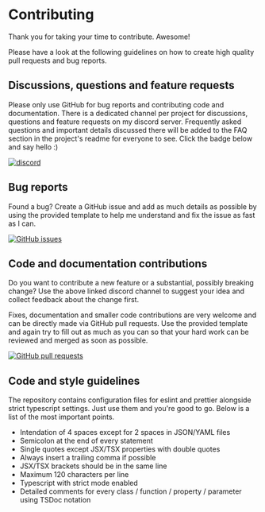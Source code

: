 # Contributing

Thank you for taking your time to contribute. Awesome!

Please have a look at the following guidelines on how to create high quality pull requests and bug reports.

## Discussions, questions and feature requests

Please only use GitHub for bug reports and contributing code and documentation. There is a dedicated channel per project for discussions, questions and feature requests on my discord server. Frequently asked questions and important details discussed there will be added to the FAQ section in the project's readme for everyone to see. Click the badge below and say hello :)

[![discord](https://img.shields.io/discord/620938362379042837)](https://discord.gg/R2jNASR)

## Bug reports

Found a bug? Create a GitHub issue and add as much details as possible by using the provided template to help me understand and fix the issue as fast as I can.

[![GitHub issues](https://img.shields.io/github/issues/MichaelHettmer/react-hooks-use-previous)](https://github.com/MichaelHettmer/react-hooks-use-previous/issues/new?assignees=&labels=&template=bug_report.md&title=)

## Code and documentation contributions

Do you want to contribute a new feature or a substantial, possibly breaking change? Use the above linked discord channel to suggest your idea and collect feedback about the change first.

Fixes, documentation and smaller code contributions are very welcome and can be directly made via GitHub pull requests. Use the provided template and again try to fill out as much as you can so that your hard work can be reviewed and merged as soon as possible.

[![GitHub pull requests](https://img.shields.io/github/issues-pr/MichaelHettmer/react-hooks-use-previous)](https://github.com/MichaelHettmer/react-hooks-use-previous/compare)

## Code and style guidelines

The repository contains configuration files for eslint and prettier alongside strict typescript settings. Just use them and you're good to go. Below is a list of the most important points.

- Intendation of 4 spaces except for 2 spaces in JSON/YAML files
- Semicolon at the end of every statement
- Single quotes except JSX/TSX properties with double quotes
- Always insert a trailing comma if possible
- JSX/TSX brackets should be in the same line
- Maximum 120 characters per line
- Typescript with strict mode enabled
- Detailed comments for every class / function / property / parameter using TSDoc notation
